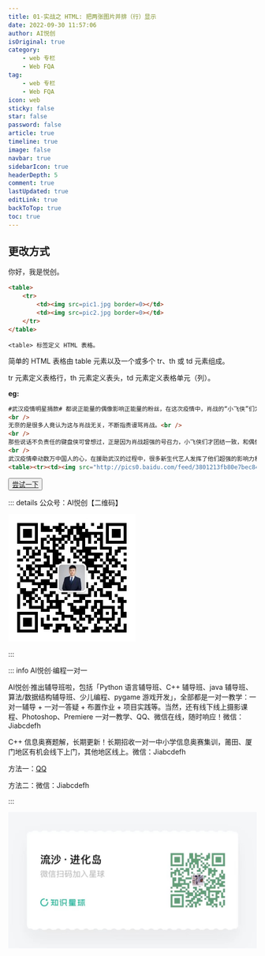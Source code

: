 ```yaml
---
title: 01-实战之 HTML: 把两张图片并排（行）显示
date: 2022-09-30 11:57:06
author: AI悦创
isOriginal: true
category: 
    - web 专栏
    - Web FQA
tag:
    - web 专栏
    - Web FQA
icon: web
sticky: false
star: false
password: false
article: true
timeline: true
image: false
navbar: true
sidebarIcon: true
headerDepth: 5
comment: true
lastUpdated: true
editLink: true
backToTop: true
toc: true
---
```


## 更改方式

你好，我是悦创。

```html
<table>
    <tr>
        <td><img src=pic1.jpg border=0></td>
        <td><img src=pic2.jpg border=0></td>
    </tr>
</table>
```

`<table> 标签定义 HTML 表格。`

简单的 HTML 表格由 table 元素以及一个或多个 tr、th 或 td 元素组成。

tr 元素定义表格行，th 元素定义表头，td 元素定义表格单元（列）。

**eg:**

```html
#武汉疫情明星捐款# 都说正能量的偶像影响正能量的粉丝，在这次疫情中，肖战的“小飞侠”们为武汉捐款捐物。<br />
<br />
无奈的是很多人竟认为这与肖战无关，不断指责谩骂肖战。<br />
<br />
那些说话不负责任的键盘侠可曾想过，正是因为肖战超强的号召力，小飞侠们才团结一致，和偶像一同进步，成为最好的自己！<br />
<br />
武汉疫情牵动数万中国人的心，在援助武汉的过程中，很多新生代艺人发挥了他们超强的影响力和号召力，这才应该是大家关注焦点，而不是道德绑架，无意义的攀比。#娱乐最前沿#<br />
<table><tr><td><img src="http://pics0.baidu.com/feed/3801213fb80e7bec8452feb4ec529d3e9a506b5a.jpeg?token=d894eb7dbd20433ef1f32cee1417c72c&s=38925CDEC41259D4C69FBAB90300101A" border=0></td><td><img src="http://pics0.baidu.com/feed/94cad1c8a786c917275f1bcd0a4154c93ac7576c.jpeg?token=7a1e0c10b5815d46ff118cfd3030b98a&s=8811C7101D4A44C85640E4C90300B0B3" border=0></td><td><img src="http://pics0.baidu.com/feed/a50f4bfbfbedab648d670745344a8bc578311ea4.jpeg?token=456c456ae52687b62572daba95933d54&s=A3A19A0954035EEF361C299F0300D0A3" border=0></td></tr></table>
```

<button name="button" style="color: black"><a href="https://bornforthis.cn/web_runing/web_base/base_03/base_03-5.html" target="_blank">尝试一下</a></button>



::: details 公众号：AI悦创【二维码】

![](/gzh.jpg)

:::

::: info AI悦创·编程一对一

AI悦创·推出辅导班啦，包括「Python 语言辅导班、C++ 辅导班、java 辅导班、算法/数据结构辅导班、少儿编程、pygame 游戏开发」，全部都是一对一教学：一对一辅导 + 一对一答疑 + 布置作业 + 项目实践等。当然，还有线下线上摄影课程、Photoshop、Premiere 一对一教学、QQ、微信在线，随时响应！微信：Jiabcdefh

C++ 信息奥赛题解，长期更新！长期招收一对一中小学信息奥赛集训，莆田、厦门地区有机会线下上门，其他地区线上。微信：Jiabcdefh

方法一：[QQ](http://wpa.qq.com/msgrd?v=3&uin=1432803776&site=qq&menu=yes)

方法二：微信：Jiabcdefh

:::

![](/zsxq.jpg)
